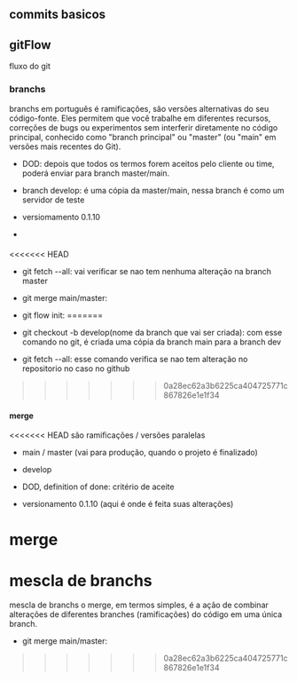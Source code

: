 ## commits basicos
## gitFlow

fluxo do git

### branchs

branchs em português é ramificações, são versões alternativas do seu código-fonte. Eles permitem que você trabalhe em diferentes recursos, correções de bugs ou experimentos sem interferir diretamente no código principal, conhecido como "branch principal" ou "master" (ou "main" em versões mais recentes do Git).

- DOD: depois que todos os termos forem aceitos pelo cliente ou time, poderá enviar para branch master/main.

- branch develop: é uma cópia da master/main, nessa branch é como um servidor de teste
- versiomamento 0.1.10
<!-- o primeiro 0 é chamado de versão beta, o segundo digito é para alterações que sao muito importantes para o codigo, o terceiro são para bugs-->
-

####

<<<<<<< HEAD
- git fetch --all: vai verificar se nao tem nenhuma alteração na branch master

- git merge main/master:

- git flow init:
=======
- git checkout -b develop(nome da branch que vai ser criada): com esse comando no git, é criada uma cópia da branch main para a branch dev
- git fetch --all: esse comando verifica se nao tem alteração no repositorio no caso no github
>>>>>>> 0a28ec62a3b6225ca404725771c867826e1e1f34

#### merge

<<<<<<< HEAD
são ramificações / versões paralelas

- main / master (vai para produção,
  quando o projeto é finalizado)

- develop
- DOD, definition of done: critério de aceite
<!-- (são usadas para os desenvolvedores mostrarem suas alterações como um ambiente para teste dai o pessoal decide se vai passar daqui vai para master) -->

- versionamento 0.1.10 (aqui é onde é feita suas alterações)

# merge

mescla de branchs
=======
mescla de branchs
o merge, em termos simples, é a ação de combinar alterações de diferentes branches (ramificações) do código em uma única branch.
- git merge main/master:
>>>>>>> 0a28ec62a3b6225ca404725771c867826e1e1f34
